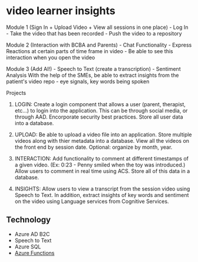 # video learner insights

Module 1 (Sign In + Upload Video + View all sessions in one place)
	- Log In 
	- Take the video that has been recorded 
	- Push the video to a repository 

Module 2 (Interaction with BCBA and Parents)
	- Chat Functionality 
	- Express Reactions at certain parts of time frame in video
	- Be able to see this interaction when you open the video

Module 3 (Add AI!)
	- Speech to Text (create a transcription)
	- Sentiment Analysis 
With the help of the SMEs, be able to extract insights from the patient's video repo - eye signals, key words being spoken 


Projects 

1. LOGIN: Create a login component that allows a user (parent, therapist, etc...) to login into the application. This can be through social media, or through AAD. Encorporate security best practices. Store all user data into a database. 

2. UPLOAD: Be able to upload a video file into an application. Store multiple videos along with thier metadata into a database. View all the videos on the front end by session date. Optional: organize by month, year.

3. INTERACTION: Add functionality to comment at different timestamps of a given video. (Ex: 0:23 - Penny smiled when the toy was introduced.) Allow users to comment in real time using ACS. Store all of this data in a database.

4. INSIGHTS: Allow users to view a transcript from the session video using Speech to Text. In addition, extract insights of key words and sentiment on the video using Language services from Cognitive Services. 

## Technology

 - Azure AD B2C
 - Speech to Text
 - Azure SQL
 - [Azure Functions](https://learn.microsoft.com/en-us/azure/azure-functions/)
